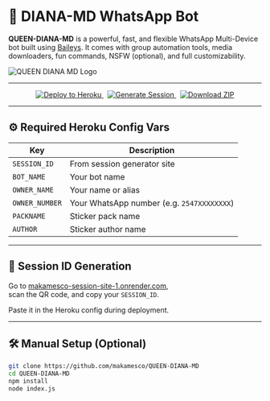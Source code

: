 # 🤖 DIANA-MD WhatsApp Bot

**QUEEN-DIANA-MD** is a powerful, fast, and flexible WhatsApp Multi-Device bot built using [Baileys](https://github.com/adiwajshing/Baileys). It comes with group automation tools, media downloaders, fun commands, NSFW (optional), and full customizability.

![QUEEN DIANA MD Logo](https://files.catbox.moe/cxmlv1.jpg)

---

<p align="center">
  <a href="https://heroku.com/deploy?template=https://github.com/makamesco/QUEEN-DIANA-MD">
    <img src="https://www.herokucdn.com/deploy/button.svg" alt="Deploy to Heroku"/>
  </a>
  &nbsp;
  <a href="https://makamesco-session-site-1.onrender.com">
    <img src="https://img.shields.io/badge/Generate-Session-green?style=for-the-badge&logo=whatsapp" alt="Generate Session"/>
  </a>
  &nbsp;
  <a href="https://github.com/makamesco/QUEEN-DIANA-MD/archive/refs/heads/main.zip">
    <img src="https://img.shields.io/badge/Download-ZIP-blue?style=for-the-badge&logo=github" alt="Download ZIP"/>
  </a>
</p>

---

## ⚙️ Required Heroku Config Vars

| Key            | Description                                                |
|----------------|------------------------------------------------------------|
| `SESSION_ID`   | From session generator site                                 |
| `BOT_NAME`     | Your bot name                                               |
| `OWNER_NAME`   | Your name or alias                                          |
| `OWNER_NUMBER` | Your WhatsApp number (e.g. `2547XXXXXXXX`)                  |
| `PACKNAME`     | Sticker pack name                                           |
| `AUTHOR`       | Sticker author name                                         |

---

## 🧩 Session ID Generation

Go to [makamesco-session-site-1.onrender.com](https://makamesco-session-site-1.onrender.com),  
scan the QR code, and copy your `SESSION_ID`.

Paste it in the Heroku config during deployment.

---

## 🛠 Manual Setup (Optional)

```bash
git clone https://github.com/makamesco/QUEEN-DIANA-MD
cd QUEEN-DIANA-MD
npm install
node index.js
